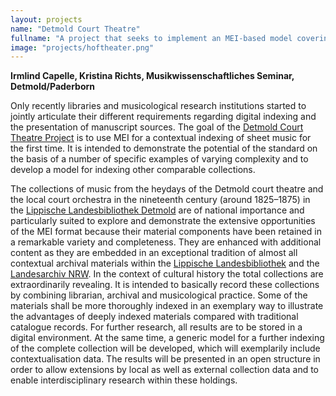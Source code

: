 ```yaml
---
layout: projects
name: "Detmold Court Theatre"
fullname: "A project that seeks to implement an MEI-based model covering a vast range of materials from the Detmold Court Theatre"
image: "projects/hoftheater.png"
---
```

**Irmlind Capelle, Kristina Richts, Musikwissenschaftliches Seminar, Detmold/Paderborn**

Only recently libraries and musicological research institutions started to jointly articulate their different requirements regarding digital indexing and the presentation of manuscript sources. The goal of the [Detmold Court Theatre Project](http://www.hoftheater-detmold.de) is to use MEI for a contextual indexing of sheet music for the first time. It is intended to demonstrate the potential of the standard on the basis of a number of specific examples of varying complexity and to develop a model for indexing other comparable collections.

The collections of music from the heydays of the Detmold court theatre and the local court orchestra in the nineteenth century (around 1825–1875) in the [Lippische Landesbibliothek Detmold](http://www.llb-detmold.de) are of national importance and particularly suited to explore and demonstrate the extensive opportunities of the MEI format because their material components have been retained in a remarkable variety and completeness. They are enhanced with additional content as they are embedded in an exceptional tradition of almost all contextual archival materials within the [Lippische Landesbibliothek](http://www.llb-detmold.de) and the [Landesarchiv NRW](http://www.archive.nrw.de/lav/abteilungen/ostwestfalen_lippe/profil_zustaendigkeit/index.php). In the context of cultural history the total collections are extraordinarily revealing. It is intended to basically record these collections by combining librarian, archival and musicological practice. Some of the materials shall be more thoroughly indexed in an exemplary way to illustrate the advantages of deeply indexed materials compared with traditional catalogue records. For further research, all results are to be stored in a digital environment. At the same time, a generic model for a further indexing of the complete collection will be developed, which will exemplarily include contextualisation data. The results will be presented in an open structure in order to allow extensions by local as well as external collection data and to enable interdisciplinary research within these holdings.
